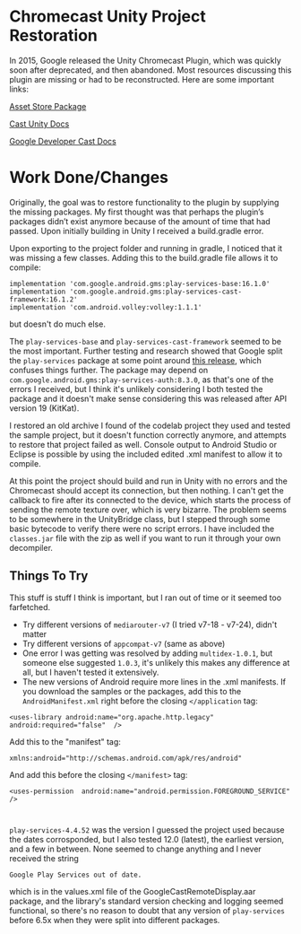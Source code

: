 ﻿
# Chromecast Unity Project Restoration
In 2015, Google released the Unity Chromecast Plugin, which was quickly soon after deprecated, and then abandoned. Most resources discussing this plugin are missing or had to be reconstructed. Here are some important links:

[Asset Store Package](https://assetstore.unity.com/packages/tools/integration/google-cast-remote-display-plugin-beta-50168)

[Cast Unity Docs](https://developers.google.com/cast/docs/reference/unity/)

[Google Developer Cast Docs](https://developers.google.com/cast/docs/developers)

# Work Done/Changes
Originally, the goal was to restore functionality to the plugin by supplying the missing packages. My first thought was that perhaps the plugin’s packages didn’t exist anymore because of the amount of time that had passed. Upon initially building in Unity I received a build.gradle error.

Upon exporting to the project folder and running in gradle, I noticed that it was missing a few classes. Adding this to the build.gradle file allows it to compile:
```
implementation 'com.google.android.gms:play-services-base:16.1.0'
implementation 'com.google.android.gms:play-services-cast-framework:16.1.2'
implementation 'com.android.volley:volley:1.1.1'
```

but doesn't do much else.

The `play-services-base` and `play-services-cast-framework` seemed to be the most important. Further testing and research showed that Google split the `play-services` package at some point around [this release](https://developers.google.com/android/guides/releases#may_2016_-_version_90), which confuses things further. The package may depend on `com.google.android.gms:play-services-auth:8.3.0`, as that's one of the errors I received, but I think it's unlikely considering I both tested the package and it doesn't make sense considering this was released after API version 19 (KitKat). 

I restored an old archive I found of the codelab project they used and tested the sample project, but it doesn't function correctly anymore, and attempts to restore that project failed as well. Console output to Android Studio or Eclipse is possible by using the included edited .xml manifest to allow it to compile.

At this point the project should build and run in Unity with no errors and the Chromecast should accept its connection, but then nothing. I can't get the callback to fire after its connected to the device, which starts the process of sending the remote texture over, which is very bizarre. The problem seems to be somewhere in the UnityBridge class, but I stepped through some basic bytecode to verify there were no script errors. I have included the `classes.jar` file with the zip as well if you want to run it through your own decompiler.

## Things To Try

This stuff is stuff I think is important, but I ran out of time or it seemed too farfetched.

- Try different versions of `mediarouter-v7` (I tried v7-18 - v7-24), didn't matter
- Try different versions of `appcompat-v7` (same as above)
- One error I was getting was resolved by adding `multidex-1.0.1`, but someone else suggested `1.0.3`, it's unlikely this makes any difference at all, but I haven't tested it extensively. 
- The new versions of Android require more lines in the .xml manifests. If you download the samples or the packages, add this to the `AndroidManifest.xml` right before the closing `</application` tag:

```
<uses-library android:name="org.apache.http.legacy"  android:required="false"  />
```

Add this to the "manifest" tag:

```
xmlns:android="http://schemas.android.com/apk/res/android"
```
And add this before the closing `</manifest>` tag:
```
<uses-permission  android:name="android.permission.FOREGROUND_SERVICE"  />
```

#
`play-services-4.4.52` was the version I guessed the project used because the dates corrosponded, but I also tested 12.0 (latest), the earliest version, and a few in between. None seemed to change anything and I never received the string

```
Google Play Services out of date.
```
which is in the values.xml file of the GoogleCastRemoteDisplay.aar package, and the library's standard version checking and logging seemed functional, so there's no reason to doubt that any version of `play-services` before 6.5x when they were split into different packages.
